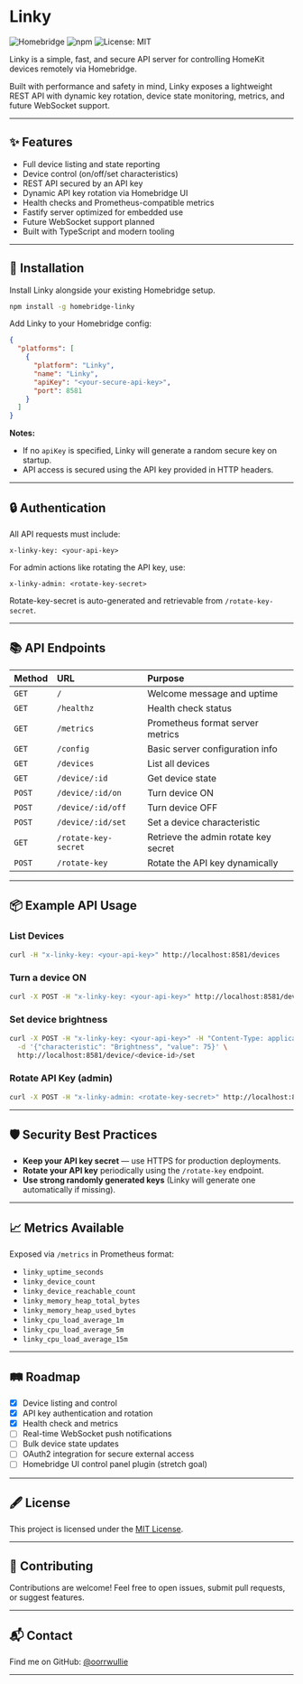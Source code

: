 # Linky

![Homebridge](https://img.shields.io/badge/homebridge-plugin-blueviolet)
![npm](https://img.shields.io/npm/v/homebridge-linky)
![License: MIT](https://img.shields.io/badge/License-MIT-yellow.svg)

Linky is a simple, fast, and secure API server for controlling HomeKit devices remotely via Homebridge.

Built with performance and safety in mind, Linky exposes a lightweight REST API with dynamic key rotation, device state monitoring, metrics, and future WebSocket support.

---

## ✨ Features

- Full device listing and state reporting
- Device control (on/off/set characteristics)
- REST API secured by an API key
- Dynamic API key rotation via Homebridge UI
- Health checks and Prometheus-compatible metrics
- Fastify server optimized for embedded use
- Future WebSocket support planned
- Built with TypeScript and modern tooling

---

## 🚀 Installation

Install Linky alongside your existing Homebridge setup.

```bash
npm install -g homebridge-linky
```

Add Linky to your Homebridge config:

```json
{
  "platforms": [
    {
      "platform": "Linky",
      "name": "Linky",
      "apiKey": "<your-secure-api-key>",
      "port": 8581
    }
  ]
}
```

**Notes:**
- If no `apiKey` is specified, Linky will generate a random secure key on startup.
- API access is secured using the API key provided in HTTP headers.

---

## 🔒 Authentication

All API requests must include:

```http
x-linky-key: <your-api-key>
```

For admin actions like rotating the API key, use:

```http
x-linky-admin: <rotate-key-secret>
```

Rotate-key-secret is auto-generated and retrievable from `/rotate-key-secret`.

---

## 📚 API Endpoints

| Method | URL | Purpose |
|:-------|:----|:--------|
| `GET` | `/` | Welcome message and uptime |
| `GET` | `/healthz` | Health check status |
| `GET` | `/metrics` | Prometheus format server metrics |
| `GET` | `/config` | Basic server configuration info |
| `GET` | `/devices` | List all devices |
| `GET` | `/device/:id` | Get device state |
| `POST` | `/device/:id/on` | Turn device ON |
| `POST` | `/device/:id/off` | Turn device OFF |
| `POST` | `/device/:id/set` | Set a device characteristic |
| `GET` | `/rotate-key-secret` | Retrieve the admin rotate key secret |
| `POST` | `/rotate-key` | Rotate the API key dynamically |

---

## 📦 Example API Usage

### List Devices

```bash
curl -H "x-linky-key: <your-api-key>" http://localhost:8581/devices
```

### Turn a device ON

```bash
curl -X POST -H "x-linky-key: <your-api-key>" http://localhost:8581/device/<device-id>/on
```

### Set device brightness

```bash
curl -X POST -H "x-linky-key: <your-api-key>" -H "Content-Type: application/json" \
  -d '{"characteristic": "Brightness", "value": 75}' \
  http://localhost:8581/device/<device-id>/set
```

### Rotate API Key (admin)

```bash
curl -X POST -H "x-linky-admin: <rotate-key-secret>" http://localhost:8581/rotate-key
```

---

## 🛡 Security Best Practices

- **Keep your API key secret** — use HTTPS for production deployments.
- **Rotate your API key** periodically using the `/rotate-key` endpoint.
- **Use strong randomly generated keys** (Linky will generate one automatically if missing).

---

## 📈 Metrics Available

Exposed via `/metrics` in Prometheus format:

- `linky_uptime_seconds`
- `linky_device_count`
- `linky_device_reachable_count`
- `linky_memory_heap_total_bytes`
- `linky_memory_heap_used_bytes`
- `linky_cpu_load_average_1m`
- `linky_cpu_load_average_5m`
- `linky_cpu_load_average_15m`

---

## 🛤 Roadmap

- [x] Device listing and control
- [x] API key authentication and rotation
- [x] Health check and metrics
- [ ] Real-time WebSocket push notifications
- [ ] Bulk device state updates
- [ ] OAuth2 integration for secure external access
- [ ] Homebridge UI control panel plugin (stretch goal)

---

## 🖋 License

This project is licensed under the [MIT License](LICENSE).

---

## 🤝 Contributing

Contributions are welcome!
Feel free to open issues, submit pull requests, or suggest features.

---

## 📬 Contact

Find me on GitHub: [@oorrwullie](https://github.com/oorrwullie)

---

